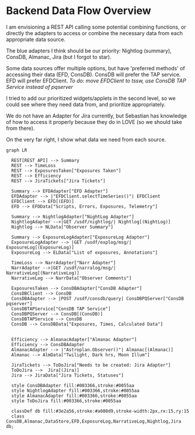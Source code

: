 
# Backend Data Flow Overview

I am envisioning a REST API calling some potential combining functions, or directly the adapters to access or combine the necessary data from each appropriate data source.

The blue adapters I think should be our priority: Nightlog (summary), ConsDB, Almanac, Jira (but I forgot to star).

Some data sources offer multiple options, but have 'preferred methods' of accessing their data (EFD, ConsDB). ConsDB will prefer the TAP service. EFD will prefer EFDClient.
_To do: move EFDClient to tssw, use ConsDB TAP Service instead of pqserver_

I tried to add our prioritized widgets/applets in the second level, so we could see where they need data from, and prioritize appropriately.

We do not have an Adapter for Jira currently, but Sebastian has knowledge of how to access it properly because they do in LOVE (so we should take from there).

On the very far right, I show what data we need from each source.



```mermaid
graph LR

  REST[REST API] --> Summary
  REST --> TimeLoss
  REST --> ExposuresTaken["Exposures Taken"]
  REST --> Efficiency
  REST --> JiraTickets["Jira Tickets"]

  Summary --> EFDAdapter["EFD Adapter"]
  EFDAdapter --> |"EFDClient.selectTimeSeries()"| EFDClient
  EFDClient --> EFD[(EFD)]
  EFD --> EFDData["Scripts, Errors, Exposures, Telemetry"]

  Summary --> NightlogAdapter["NightLog Adapter"]
  NightlogAdapter -->|GET /usdf/nightlog/| Nightlog[(NightLog)]
  Nightlog --> NLData["Observer Summary"]

  Summary --> ExposureLogAdapter["ExposureLog Adapter"]
  ExposureLogAdapter --> |GET /usdf/explog/msg/| ExposureLog[(ExposureLog)]
  ExposureLog --> ELData["List of exposures, Annotations"]

  TimeLoss --> NarrAdapter["Narr Adapter"]
  NarrAdapter -->|GET /usdf/narralog/msg/| NarrativeLog[(NarrativeLog)]
  NarrativeLog --> NarrData["Observer Comments"]

  ExposuresTaken --> ConsDBAdapter["ConsDB Adapter"]
  ConsDBClient --> ConsDB
  ConsDBAdapter --> |POST /usdf/consdb/query| ConsDBPQServer["ConsDB pqserver"]
  ConsDBTAPService["ConsDB TAP Service"]
  ConsDBPQServer --> ConsDB[(ConsDB)]
  ConsDBTAPService --> ConsDB
  ConsDB --> ConsDBData["Exposures, Times, Calculated Data"]


  Efficiency --> AlmanacAdapter["Almanac Adapter"]
  Efficiency --> ConsDBAdapter
  AlmanacAdapter --> |"Astroplan.Observer()"| Almanac[(Almanac)]
  Almanac --> AlmData["Twilight, Dark hrs, Moon Illum"]

  JiraTickets --> ToDoJira["Needs to be created: Jira Adapter"]
  ToDoJira -->  Jira[(Jira)]
  Jira --> JiraData["Jira Tickets, Statuses"]

  style ConsDBAdapter fill:#003366,stroke:#0055aa
  style NightlogAdapter fill:#003366,stroke:#0055aa
  style AlmanacAdapter fill:#003366,stroke:#0055aa
  style ToDoJira fill:#003366,stroke:#0055aa

  classDef db fill:#3e2a56,stroke:#a080d9,stroke-width:2px,rx:15,ry:15
  class ConsDB,Almanac,DataStore,EFD,ExposureLog,NarrativeLog,Nightlog,Jira db;
```